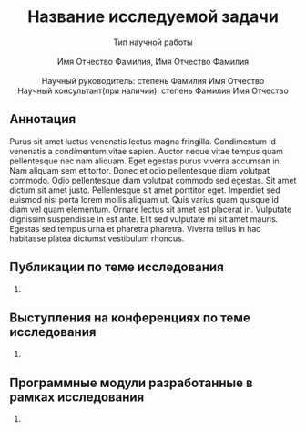 <div align="center">
  <H1>
    Название исследуемой задачи
  </H1>
  Тип научной работы<br><br>
  Имя Отчество Фамилия, Имя Отчество Фамилия
</div><br>
<div align="center">
  Научный руководитель: степень Фамилия Имя Отчество <br>
  Научный консультант(при наличии): степень Фамилия Имя Отчество
</div>

## Аннотация
Purus sit amet luctus venenatis lectus magna fringilla. Condimentum id venenatis a condimentum vitae sapien. Auctor neque vitae tempus quam pellentesque nec nam aliquam. Eget egestas purus viverra accumsan in. Nam aliquam sem et tortor. Donec et odio pellentesque diam volutpat commodo. Odio pellentesque diam volutpat commodo sed egestas. Sit amet dictum sit amet justo. Pellentesque sit amet porttitor eget. Imperdiet sed euismod nisi porta lorem mollis aliquam ut. Quis varius quam quisque id diam vel quam elementum. Ornare lectus sit amet est placerat in. Vulputate dignissim suspendisse in est ante. Elit sed vulputate mi sit amet mauris. Egestas sed tempus urna et pharetra pharetra. Viverra tellus in hac habitasse platea dictumst vestibulum rhoncus.

## Публикации по теме исследования
1. 

## Выступления на конференциях по теме исследования
1. 

## Программные модули разработанные в рамках исследования
1. 
